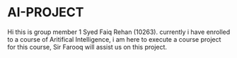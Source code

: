 # AI-PROJECT
Hi this is group member 1 Syed Faiq Rehan (10263). currently i have enrolled to a course of Aritifical Intelligence, i am here to execute a course project for this course, Sir Farooq will assist us on this project.

